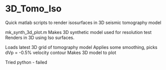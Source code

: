# 3D_Tomo_Iso


Quick matlab scripts to render isosurfaces in 3D seismic tomography model

mk_synth_3d_plot.m
Makes 3D synthetic model used for resolution test 
Renders in 3D using Iso surfaces.


Loads latest 3D grid of tomography model
Applies some smoothing, picks dVp = -0.5% velocity contour
Makes 3D model to plot

Tried python - failed
